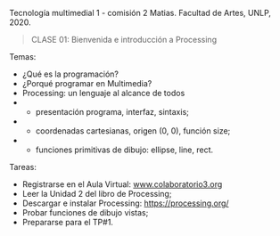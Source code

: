 Tecnología multimedial 1 - comisión 2 Matias. Facultad de Artes, UNLP, 2020.

> CLASE 01: Bienvenida e introducción a Processing

Temas:
- ¿Qué es la programación?
- ¿Porqué programar en Multimedia?
- Processing: un lenguaje al alcance de todos
- - presentación programa, interfaz, sintaxis;
- - coordenadas cartesianas, origen (0, 0), función size;
- - funciones primitivas de dibujo: ellipse, line, rect.

Tareas:
- Registrarse en el Aula Virtual: www.colaboratorio3.org
- Leer la Unidad 2 del libro de Processing;
- Descargar e instalar Processing: https://processing.org/
- Probar funciones de dibujo vistas;
- Prepararse para el TP#1.
